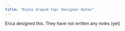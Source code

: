 ```yaml
---
title: "Diana draped top: Designer Notes"
---
```


<Fixme>Erica designed this. They have not written any notes (yet)</Fixme>

